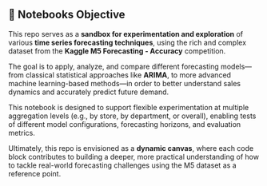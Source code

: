 ## 📘 Notebooks Objective

This repo serves as a **sandbox for experimentation and exploration** of various **time series forecasting techniques**, using the rich and complex dataset from the **Kaggle M5 Forecasting - Accuracy** competition.

The goal is to apply, analyze, and compare different forecasting models—from classical statistical approaches like **ARIMA**, to more advanced machine learning-based methods—in order to better understand sales dynamics and accurately predict future demand.

This notebook is designed to support flexible experimentation at multiple aggregation levels (e.g., by store, by department, or overall), enabling tests of different model configurations, forecasting horizons, and evaluation metrics.

Ultimately, this repo is envisioned as a **dynamic canvas**, where each code block contributes to building a deeper, more practical understanding of how to tackle real-world forecasting challenges using the M5 dataset as a reference point.

